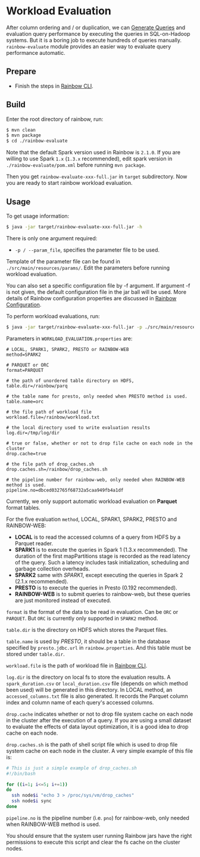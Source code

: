 # Workload Evaluation

After column ordering and / or duplication, we can
[Generate Queries](https://github.com/dbiir/rainbow/blob/master/rainbow-cli/README.md#evaluation) and
evaluation query performance by executing the queries in SQL-on-Hadoop systems.
But it is a boring job to execute hundreds of queries manually. `rainbow-evaluate` module
provides an easier way to evaluate query performance automatic.

## Prepare

- Finish the steps in [Rainbow CLI](https://github.com/dbiir/rainbow/blob/master/rainbow-cli/README.md).

## Build

Enter the root directory of rainbow, run:
```bash
$ mvn clean
$ mvn package
$ cd ./rainbow-evaluate
```

Note that the default Spark version used in Rainbow is `2.1.0`. If you are
willing to use Spark `1.x` (`1.3.x` recommended), edit spark version in 
`./rainbow-evaluate/pom.xml` before running `mvn package`.

Then you get `rainbow-evaluate-xxx-full.jar` in `target` subdirectory.
Now you are ready to start rainbow workload evaluation.

## Usage

To get usage information:
```bash
$ java -jar target/rainbow-evaluate-xxx-full.jar -h
```

There is only one argument required:
- `-p / --param_file`, specifies the parameter file to be used.

Template of the parameter file can be found in `./src/main/resources/params/`.
Edit the parameters before running workload evaluation.

You can also set a specific configuration file by -f argument.
If argument -f is not given, the default configuration file in the jar ball will be used.
More details of Rainbow configuration properties are discussed in 
[Rainbow Configuration](https://github.com/dbiir/rainbow/blob/master/rainbow-common/README.md).


To perform workload evaluations, run:
```bash
$ java -jar target/rainbow-evaluate-xxx-full.jar -p ./src/main/resources/params/WORKLOAD_EVALUATION.properties
```

Parameters in `WORKLOAD_EVALUATION.properties` are:
```
# LOCAL, SPARK1, SPARK2, PRESTO or RAINBOW-WEB
method=SPARK2

# PARQUET or ORC
format=PARQUET

# the path of unordered table directory on HDFS,
table.dir=/rainbow/parq

# the table name for presto, only needed when PRESTO method is used.
table.name=orc

# the file path of workload file
workload.file=/rainbow/workload.txt

# the local directory used to write evaluation results
log.dir=/tmp/log/dir

# true or false, whether or not to drop file cache on each node in the cluster
drop.cache=true

# the file path of drop_caches.sh
drop.caches.sh=/rainbow/drop_caches.sh

# the pipeline number for rainbow-web, only needed when RAINBOW-WEB method is used.
pipeline.no=dbced032765f68732a5caa949fb4a1df
```

Currently, we only support automatic workload evaluation on **Parquet** format tables.

For the five evaluation `method`, LOCAL, SPARK1, SPARK2, PRESTO and RAINBOW-WEB:
- **LOCAL** is to read the accessed columns of a query from HDFS by a Parquet reader.
- **SPARK1** is to execute the queries in Spark 1 (1.3.x recommended). The duration of the first mapPartitions stage is
recorded as the read latency of the query. Such a latency includes task initialization, scheduling and garbage
collection overheads.
- **SPARK2** same with *SPARK1*, except executing the queries in Spark 2 (2.1.x recommended).
- **PRESTO** is to execute the queries in Presto (0.192 recommended).
- **RAINBOW-WEB** is to submit queries to rainbow-web, but these queries are just monitored instead of executed.

`format` is the format of the data to be read in evaluation. Can be `ORC` or `PARQUET`. 
But `ORC` is currently only supported in `SPARK2` method.

`table.dir` is the directory on HDFS which stores the Parquet files.

`table.name` is used by *PRESTO*, it should be a table in the database specified
by `presto.jdbc.url` in `rainbow.properties`. And this table must be stored
under `table.dir`.

`workload.file` is the path of workload file in [Rainbow CLI](https://github.com/dbiir/rainbow/blob/master/rainbow-cli/README.md).

`log.dir` is the directory on local fs to store the evaluation results.
A `spark_duration.csv` or `local_duration.csv` file (depends on which method been used) will be generated in this directory.
In LOCAL method, an `accessed_columns.txt` file is also generated. It records the Parquet column index and column name of
each query's accessed columns.

`drop.cache` indicates whether or not to drop file system cache on each node in the cluster after the execution of a query.
If you are using a small dataset to evaluate the effects of data layout optimization, it is a
good idea to drop cache on each node.

`drop.caches.sh` is the path of shell script file which is used to drop file system cache on each node
in the cluster. A very simple example of this file is:
```bash
# This is just a simple example of drop_caches.sh
#!/bin/bash

for ((i=1; i<=5; i+=1))
do
  ssh node$i "echo 3 > /proc/sys/vm/drop_caches"
  ssh node$i sync
done
```

`pipeline.no` is the pipeline number (i.e. `pno`) for rainbow-web, only needed when RAINBOW-WEB method is used.

You should ensure that the system user running Rainbow jars have the right permissions
to execute this script and clear the fs cache on the cluster nodes.